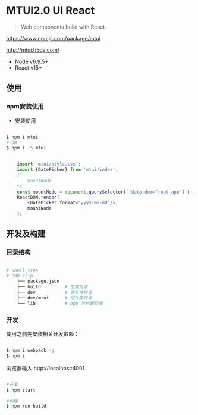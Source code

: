 # MTUI2.0 UI React

> Web components build with React.


https://www.npmjs.com/package/mtui


http://mtui.h5ds.com/

* Node v6.9.5+
* React v15+

## 使用

### npm安装使用

- 安装使用

```sh

$ npm i mtui
# OR
$ npm i -S mtui

```

```js

    import 'mtui/style.css';
    import {DatePicker} from 'mtui/index';
    /*
        mountNode
    */
    const mountNode = document.querySelector(`[data-dom="root-app"]`);
    ReactDOM.render(
        <DatePicker format="yyyy-mm-dd"/>,
        mountNode
    );

```

## 开发及构建

### 目录结构

```sh

# Shell tree
# CMD clip
    ├── package.json
    ├── build         # 生成目录
    ├── dev           # 源文件目录
    ├── dev/mtui      # 组件库目录
    └── lib           # npm 包构建目录
```

### 开发

使用之前先安装相关开发依赖：

```sh

$ npm i webpack -g
$ npm i

```
浏览器输入 http://localhost:4001

```sh

#开发
$ npm start

#构建
$ npm run build

```









